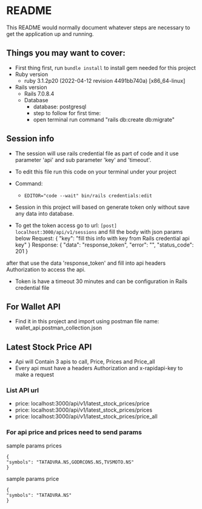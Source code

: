 # README
This README would normally document whatever steps are necessary to get the application up and running.

## Things you may want to cover:
* First thing first, run `bundle install` to install gem needed for this project
* Ruby version
  *  ruby 3.1.2p20 (2022-04-12 revision 4491bb740a) [x86_64-linux]
* Rails version
  * Rails 7.0.8.4
  * Database
    * database: postgresql
    * step to follow for first time:
    * open terminal run command "rails db:create db:migrate"

## Session info
* The session will use rails credential file as part of code and it use parameter 'api' and sub parameter 'key' and 'timeout'.

* To edit this file run this code on your terminal under your project

* Command: 
	* `EDITOR="code --wait" bin/rails credentials:edit`

* Session in this project will based on generate token only without save any data into database.

* To get the token access go to url:
`[post] localhost:3000/api/v1/sessions` 
and fill the body with json params below
Request:
    { "key": "fill this info with key from Rails credential api key" }
Response:
    {
    "data": "response_token",
    "error": "",
    "status_code": 201
    }

after that use the data 'response_token' and fill into api headers Authorization to access the api.

* Token is have a timeout 30 minutes and can be configuration in Rails credential file

## For Wallet API
* Find it in this project and import using postman file name: wallet_api.postman_collection.json

## Latest Stock Price API

* Api will Contain 3 apis to call, Price, Prices and Price_all
* Every api must have a headers Authorization and x-rapidapi-key to make a request

### List API url
* price: localhost:3000/api/v1/latest_stock_prices/price
* price: localhost:3000/api/v1/latest_stock_prices/prices
* price: localhost:3000/api/v1/latest_stock_prices/price_all

### For api price and prices need to send params

sample params prices

    {
    "symbols": "TATADVRA.NS,GODRCONS.NS,TVSMOTO.NS"
    }

  sample params price

    {
    "symbols": "TATADVRA.NS"
    }
